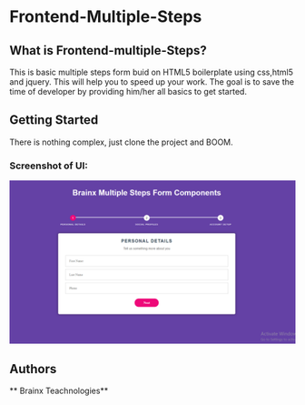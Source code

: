 # Frontend-Multiple-Steps

## What is Frontend-multiple-Steps?

This is basic multiple steps form buid on HTML5 boilerplate using css,html5 and jquery. This will help you to speed up your work. 
The goal is to save the time of developer by providing him/her all basics to get started. 

## Getting Started

There is nothing complex, just clone the project and BOOM.


### Screenshot of UI:


![alt text](https://github.com/brainx-components/frontend-Multiple-Steps/blob/master/multiple-steps.PNG)




## Authors

 ** Brainx Teachnologies** 



